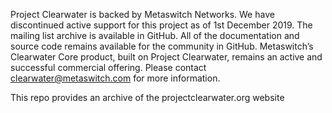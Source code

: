 Project Clearwater is backed by Metaswitch Networks. We have discontinued active support for this project as of 1st December 2019. The mailing list archive is available in GitHub. All of the documentation and source code remains available for the community in GitHub. Metaswitch’s Clearwater Core product, built on Project Clearwater, remains an active and successful commercial offering. Please contact clearwater@metaswitch.com for more information.

This repo provides an archive of the projectclearwater.org website
